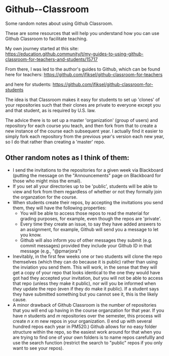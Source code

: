 # Github--Classroom

Some random notes about using Github Classroom.

These are some resources that will help you understand how you can use Github Classroom to facilitate teaching.

My own journey started at this site:
https://education.github.community/t/my-guides-to-using-github-classroom-for-teachers-and-students/15717

From there, I was led to the author's guides to Github, which can be found here for teachers:
https://github.com/jfiksel/github-classroom-for-teachers

and here for students:
https://github.com/jfiksel/github-classroom-for-students

The idea is that Classroom makes it easy for students to set up 'clones' of your repositories such that their clones are private to everyone except you and that student, as is required by U.S. law.

The advice there is to set up a master 'organization' (group of users) and repository for each course you teach, and then fork from that 
to create a new instance of the course each subsequent year. I actually find it easier to simply fork each repository from the previous year's
version each new year, so I do that rather than creating a 'master' repo.

## Other random notes as I think of them:

* I send the invitations to the repositories for a given week via Blackboard (putting the message on the "Announcements" page on Blackboard for those who might miss the email).
* If you set all your directories up to be 'public', students will be able to view and fork from them regardless of whether or not they formally join the organzation for the course.
* When students create their repos, by accepting the invitations you send them, they will have the following properties:
  + You will be able to access those repos to read the material for grading purposes, for example, even though the repos are 'private'.
  + Every time they create an issue, to say they have added answers to an assignment, for example, Github will send you a message to let you know.
  + Github will also inform you of other messages they submit (e.g. commit messages) provided they include your Github ID in that message (e.g., "@pmarjora")
* Inevitably, in the first few weeks one or two students will clone the repo themselves (which they can do because it is public) rather than using the inviation you send them. This will work, in the sense that they will get a copy of your repo that looks identical to the one they would have got had they accepted your invitation, _but_ you will not be able to access that repo (unless they make it public), nor will you be informed when _they_ update the repo (even if they do make it public). If a student says they have submitted something but you cannot see it, this is the likely cause.
* A minor drawback of Github Classroom is the number of repositories that you will end up having in the course organzation for that year. If you have _n_ students and _m_ repositories over the semester, this process will create _n x m_ new repos in your organization. (I end up with several hundred repos each year in PM520.) Github allows for no easy folder structure within the repo, so the easiest work around for that when you are trying to find one of your own folders is to name repos carefullly and use the search function (restrict the search to "public" repos if you only want to see your repos). 

